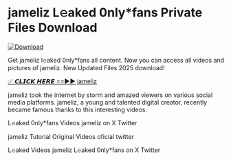 # jameliz L𝚎aked 0nly*fans Private Files Download

[![Download](https://i.imgur.com/PoXn3jX.png)](https://mediafirer.com/jameliz)

Get jameliz l𝚎aked 0nly*fans all content. Now you can access all videos and pictures of jameliz. New Updated Files 2025 download!

[✅ 𝘾𝙇𝙄𝘾𝙆 𝙃𝙀𝙍𝙀 ==►► jameliz](https://mediafirer.com/jameliz)

jameliz took the internet by storm and amazed viewers on various social media platforms. jameliz, a young and talented digital creator, recently became famous thanks to this interesting videos.

L𝚎aked 0nly*fans Videos jameliz on X Twitter

jameliz Tutorial Original Videos oficial twitter

L𝚎aked Videos jameliz L𝚎aked 0nly*fans on X Twitter